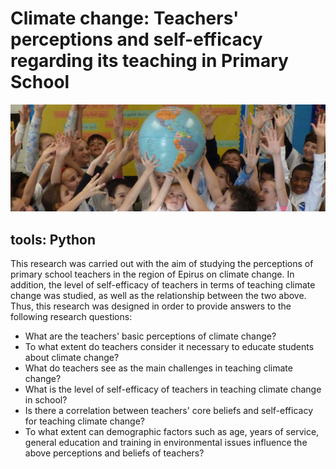 # Climate change: Teachers' perceptions and self-efficacy regarding its teaching in Primary School
![](pic_23001.jpg)
## tools: Python
This research was carried out with the aim of studying the perceptions of primary school teachers in the region of Epirus on climate change. In addition, the level of self-efficacy of teachers in terms of teaching climate change was studied, as well as the relationship between the two above.
Thus, this research was designed in order to provide answers to the following research questions:
* What are the teachers' basic perceptions of climate change?
* To what extent do teachers consider it necessary to educate students about climate change?
* What do teachers see as the main challenges in teaching climate change?
* What is the level of self-efficacy of teachers in teaching climate change in school?
* Is there a correlation between teachers' core beliefs and self-efficacy for teaching climate change?
* To what extent can demographic factors such as age, years of service, general education and training in environmental issues influence the above perceptions and beliefs of teachers?
